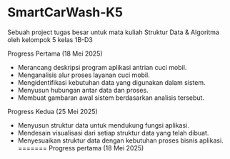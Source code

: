 # SmartCarWash-K5
Sebuah project tugas besar untuk mata kuliah Struktur Data &amp; Algoritma oleh kelompok 5 kelas 1B-D3

Progress Pertama (18 Mei 2025)
- Merancang deskripsi program aplikasi antrian cuci mobil.
- Menganalisis alur proses layanan cuci mobil.
- Mengidentifikasi kebutuhan data yang digunakan dalam sistem.
- Menyusun hubungan antar data dan proses.
- Membuat gambaran awal sistem berdasarkan analisis tersebut.

Progress Kedua (25 Mei 2025)
- Menyusun struktur data untuk mendukung fungsi aplikasi.
- Mendesain visualisasi dari setiap struktur data yang telah dibuat.
- Menyesuaikan struktur data dengan kebutuhan proses bisnis aplikasi.
=======
Progress pertama (18 Mei 2025)
